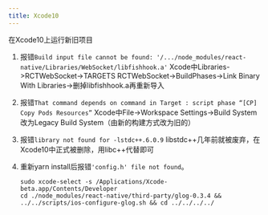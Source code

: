 ```yaml
---
title: Xcode10
---
```


在Xcode10上运行新旧项目

1. 报错`Build input file cannot be found: '/.../node_modules/react-native/Libraries/WebSocket/libfishhook.a'`
Xcode中Libraries->RCTWebSocket->TARGETS RCTWebSocket->BuildPhases->Link Binary With Libraries->删掉libfishhook.a再重新导入
2. 报错`That command depends on command in Target : script phase “[CP] Copy Pods Resources”`
Xcode中File->Workspace Settings->Build System改为Legacy Build System（由新的构建方式改为旧的）
3. 报错`library not found for -lstdc++.6.0.9`
libstdc++几年前就被废弃，在Xcode10中正式被删除，用libc++代替即可
1. 重新yarn install后报错`'config.h' file not found`。
    
    ```
    sudo xcode-select -s /Applications/Xcode-beta.app/Contents/Developer
    cd ./node_modules/react-native/third-party/glog-0.3.4 && ../../scripts/ios-configure-glog.sh && cd ../../../../
    ```
                      